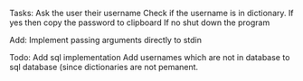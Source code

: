 Tasks:
  Ask the user their username
  Check if the username is in dictionary.
  If yes then copy the password to clipboard
  If no shut down the program

Add:
  Implement passing arguments directly to stdin
  
Todo:
  Add sql implementation
  Add usernames which are not in database to sql database (since dictionaries are not pemanent.
